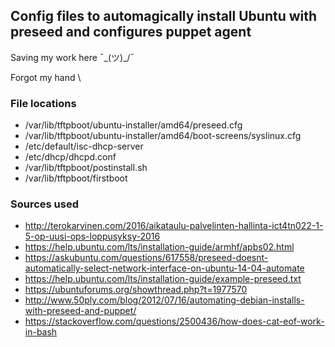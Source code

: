 ## Config files to automagically install Ubuntu with preseed and configures puppet agent

Saving my work here ¯\_(ツ)_/¯

Forgot my hand \


### File locations

* /var/lib/tftpboot/ubuntu-installer/amd64/preseed.cfg
* /var/lib/tftpboot/ubuntu-installer/amd64/boot-screens/syslinux.cfg
* /etc/default/isc-dhcp-server
* /etc/dhcp/dhcpd.conf
* /var/lib/tftpboot/postinstall.sh
* /var/lib/tftpboot/firstboot

### Sources used

* http://terokarvinen.com/2016/aikataulu-palvelinten-hallinta-ict4tn022-1-5-op-uusi-ops-loppusyksy-2016
* https://help.ubuntu.com/lts/installation-guide/armhf/apbs02.html
* https://askubuntu.com/questions/617558/preseed-doesnt-automatically-select-network-interface-on-ubuntu-14-04-automate
* https://help.ubuntu.com/lts/installation-guide/example-preseed.txt
* https://ubuntuforums.org/showthread.php?t=1977570
* http://www.50ply.com/blog/2012/07/16/automating-debian-installs-with-preseed-and-puppet/
* https://stackoverflow.com/questions/2500436/how-does-cat-eof-work-in-bash

